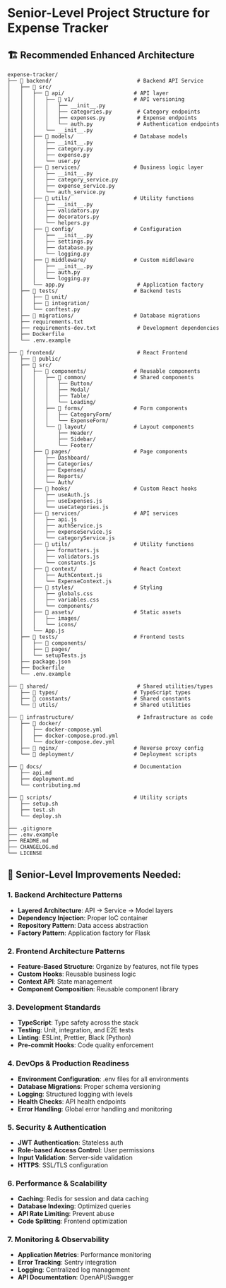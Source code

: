 # Senior-Level Project Structure for Expense Tracker

## 🏗️ **Recommended Enhanced Architecture**

```
expense-tracker/
├── 📁 backend/                           # Backend API Service
│   ├── 📁 src/
│   │   ├── 📁 api/                      # API layer
│   │   │   ├── 📁 v1/                   # API versioning
│   │   │   │   ├── __init__.py
│   │   │   │   ├── categories.py        # Category endpoints
│   │   │   │   ├── expenses.py          # Expense endpoints
│   │   │   │   └── auth.py              # Authentication endpoints
│   │   │   └── __init__.py
│   │   ├── 📁 models/                   # Database models
│   │   │   ├── __init__.py
│   │   │   ├── category.py
│   │   │   ├── expense.py
│   │   │   └── user.py
│   │   ├── 📁 services/                 # Business logic layer
│   │   │   ├── __init__.py
│   │   │   ├── category_service.py
│   │   │   ├── expense_service.py
│   │   │   └── auth_service.py
│   │   ├── 📁 utils/                    # Utility functions
│   │   │   ├── __init__.py
│   │   │   ├── validators.py
│   │   │   ├── decorators.py
│   │   │   └── helpers.py
│   │   ├── 📁 config/                   # Configuration
│   │   │   ├── __init__.py
│   │   │   ├── settings.py
│   │   │   ├── database.py
│   │   │   └── logging.py
│   │   ├── 📁 middleware/               # Custom middleware
│   │   │   ├── __init__.py
│   │   │   ├── auth.py
│   │   │   └── logging.py
│   │   └── app.py                       # Application factory
│   ├── 📁 tests/                        # Backend tests
│   │   ├── 📁 unit/
│   │   ├── 📁 integration/
│   │   └── conftest.py
│   ├── 📁 migrations/                   # Database migrations
│   ├── requirements.txt
│   ├── requirements-dev.txt             # Development dependencies
│   ├── Dockerfile
│   └── .env.example
│
├── 📁 frontend/                          # React Frontend
│   ├── 📁 public/
│   ├── 📁 src/
│   │   ├── 📁 components/               # Reusable components
│   │   │   ├── 📁 common/               # Shared components
│   │   │   │   ├── Button/
│   │   │   │   ├── Modal/
│   │   │   │   ├── Table/
│   │   │   │   └── Loading/
│   │   │   ├── 📁 forms/                # Form components
│   │   │   │   ├── CategoryForm/
│   │   │   │   └── ExpenseForm/
│   │   │   └── 📁 layout/               # Layout components
│   │   │       ├── Header/
│   │   │       ├── Sidebar/
│   │   │       └── Footer/
│   │   ├── 📁 pages/                    # Page components
│   │   │   ├── Dashboard/
│   │   │   ├── Categories/
│   │   │   ├── Expenses/
│   │   │   ├── Reports/
│   │   │   └── Auth/
│   │   ├── 📁 hooks/                    # Custom React hooks
│   │   │   ├── useAuth.js
│   │   │   ├── useExpenses.js
│   │   │   └── useCategories.js
│   │   ├── 📁 services/                 # API services
│   │   │   ├── api.js
│   │   │   ├── authService.js
│   │   │   ├── expenseService.js
│   │   │   └── categoryService.js
│   │   ├── 📁 utils/                    # Utility functions
│   │   │   ├── formatters.js
│   │   │   ├── validators.js
│   │   │   └── constants.js
│   │   ├── 📁 context/                  # React Context
│   │   │   ├── AuthContext.js
│   │   │   └── ExpenseContext.js
│   │   ├── 📁 styles/                   # Styling
│   │   │   ├── globals.css
│   │   │   ├── variables.css
│   │   │   └── components/
│   │   ├── 📁 assets/                   # Static assets
│   │   │   ├── images/
│   │   │   └── icons/
│   │   └── App.js
│   ├── 📁 tests/                        # Frontend tests
│   │   ├── 📁 components/
│   │   ├── 📁 pages/
│   │   └── setupTests.js
│   ├── package.json
│   ├── Dockerfile
│   └── .env.example
│
├── 📁 shared/                            # Shared utilities/types
│   ├── 📁 types/                        # TypeScript types
│   ├── 📁 constants/                    # Shared constants
│   └── 📁 utils/                        # Shared utilities
│
├── 📁 infrastructure/                    # Infrastructure as code
│   ├── 📁 docker/
│   │   ├── docker-compose.yml
│   │   ├── docker-compose.prod.yml
│   │   └── docker-compose.dev.yml
│   ├── 📁 nginx/                        # Reverse proxy config
│   └── 📁 deployment/                   # Deployment scripts
│
├── 📁 docs/                             # Documentation
│   ├── api.md
│   ├── deployment.md
│   └── contributing.md
│
├── 📁 scripts/                          # Utility scripts
│   ├── setup.sh
│   ├── test.sh
│   └── deploy.sh
│
├── .gitignore
├── .env.example
├── README.md
├── CHANGELOG.md
└── LICENSE
```

## 🎯 **Senior-Level Improvements Needed:**

### 1. **Backend Architecture Patterns**

- **Layered Architecture**: API → Service → Model layers
- **Dependency Injection**: Proper IoC container
- **Repository Pattern**: Data access abstraction
- **Factory Pattern**: Application factory for Flask

### 2. **Frontend Architecture Patterns**

- **Feature-Based Structure**: Organize by features, not file types
- **Custom Hooks**: Reusable business logic
- **Context API**: State management
- **Component Composition**: Reusable component library

### 3. **Development Standards**

- **TypeScript**: Type safety across the stack
- **Testing**: Unit, integration, and E2E tests
- **Linting**: ESLint, Prettier, Black (Python)
- **Pre-commit Hooks**: Code quality enforcement

### 4. **DevOps & Production Readiness**

- **Environment Configuration**: .env files for all environments
- **Database Migrations**: Proper schema versioning
- **Logging**: Structured logging with levels
- **Health Checks**: API health endpoints
- **Error Handling**: Global error handling and monitoring

### 5. **Security & Authentication**

- **JWT Authentication**: Stateless auth
- **Role-based Access Control**: User permissions
- **Input Validation**: Server-side validation
- **HTTPS**: SSL/TLS configuration

### 6. **Performance & Scalability**

- **Caching**: Redis for session and data caching
- **Database Indexing**: Optimized queries
- **API Rate Limiting**: Prevent abuse
- **Code Splitting**: Frontend optimization

### 7. **Monitoring & Observability**

- **Application Metrics**: Performance monitoring
- **Error Tracking**: Sentry integration
- **Logging**: Centralized log management
- **API Documentation**: OpenAPI/Swagger
